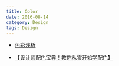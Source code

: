```yaml
---
title: Color
date: 2016-08-14
category: Design
tags: Design
---
```


- [色彩浅析](http://www.ui.cn/detail/8024.html)

- [【设计师配色宝典！教你从零开始学配色】](http://www.ui.cn/detail/23826.html)
